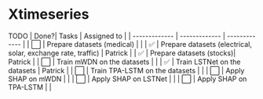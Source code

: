 # Xtimeseries
TODO
| Done?| Tasks  | Assigned to |
| ------------- | ------------- | ------------- |
| ⬜️ | Prepare datasets (medical)  |           |
| ✅ | Prepare datasets (electrical, solar, exchange rate, traffic)   |  Patrick  |
| ✅ | Prepare datasets (stocks)|      Patrick        |
| ⬜️ | Train mWDN on the datasets  |              |
| ✅ | Train LSTNet on the datasets   |   Patrick           |
| ⬜️ | Train TPA-LSTM on the datasets |              |
| ⬜️ | Apply SHAP on mWDN |              |
| ⬜️ | Apply SHAP on LSTNet |              |
| ⬜️ | Apply SHAP on TPA-LSTM  |              |
